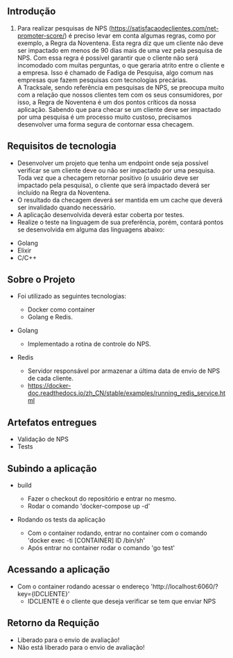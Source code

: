 ## Introdução
1. Para realizar pesquisas de NPS (https://satisfacaodeclientes.com/net-promoter-score/) é preciso levar em conta algumas regras, como por exemplo, a Regra da Noventena. Esta regra diz que um cliente não deve ser impactado em menos de 90 dias mais de uma vez pela pesquisa de NPS. Com essa regra é possível garantir que o cliente não será incomodado com muitas perguntas, o que geraria atrito entre o cliente e a empresa. Isso é chamado de Fadiga de Pesquisa, algo comum nas empresas que fazem pesquisas com tecnologias precárias.   
 A Tracksale, sendo referência em pesquisas de NPS, se preocupa muito com a relação que nossos clientes tem com os seus consumidores, por isso, a Regra de Noventena é um dos pontos críticos da nossa aplicação. Sabendo que para checar se um cliente deve ser impactado por uma pesquisa é um processo muito custoso, precisamos desenvolver uma forma segura de contornar essa checagem. 

## Requisitos de tecnologia

* Desenvolver um projeto que tenha um endpoint onde seja possível verificar se um cliente deve ou não ser impactado por uma pesquisa.
Toda vez que a checagem retornar positivo (o usuário deve ser impactado pela pesquisa), o cliente que será impactado deverá ser incluído na Regra da Noventena.
* O resultado da checagem deverá ser mantida em um cache que deverá ser invalidado quando necessário.
* A aplicação desenvolvida deverá estar coberta por testes.
* Realize o teste na linguagem de sua preferência, porém, contará pontos se desenvolvida em alguma das linguagens abaixo:
 - Golang
 - Elixir
 - C/C++

## Sobre o Projeto
* Foi utilizado as seguintes tecnologias:
    - Docker como container
    - Golang e Redis.

* Golang
    - Implementado a rotina de controle do NPS.

* Redis
    - Servidor responsável por armazenar a última data de envio de NPS de cada cliente.
    - https://docker-doc.readthedocs.io/zh_CN/stable/examples/running_redis_service.html

## Artefatos entregues
* Validação de NPS
* Tests

## Subindo a aplicação
* build
    - Fazer o checkout do repositório e entrar no mesmo.
    - Rodar o comando 'docker-compose up -d'

* Rodando os tests da aplicação
    - Com o container rodando, entrar no container com o comando 'docker exec -ti [CONTAINER] ID /bin/sh'
    - Após entrar no container rodar o comando 'go test'

## Acessando a aplicação
* Com o container rodando acessar o endereço 'http://localhost:6060/?key={IDCLIENTE}'
    - IDCLIENTE é o cliente que deseja verificar se tem que enviar NPS

## Retorno da Requição
* Liberado para o envio de avaliação!
* Não está liberado para o envio de avaliação!